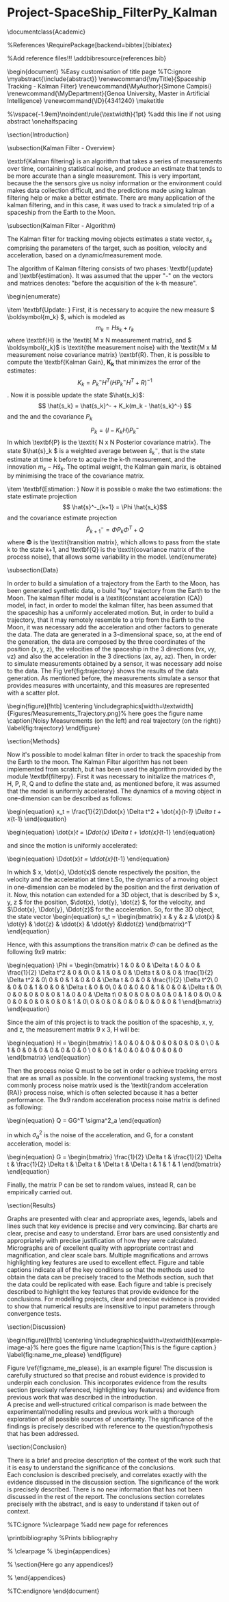 # Project-SpaceShip_FilterPy_Kalman

\documentclass{Academic}

%References 
\RequirePackage[backend=bibtex]{biblatex}

%Add reference files!!!
\addbibresource{references.bib}



\begin{document}
%Easy customisation of title page
%TC:ignore
\myabstract{\include{abstract}}
\renewcommand{\myTitle}{Spaceship Tracking - Kalman Filter}
\renewcommand{\MyAuthor}{Simone Campisi}
\renewcommand{\MyDepartment}{Genoa University, Master in Artificial Intelligence}
\renewcommand{\ID}{4341240}
\maketitle

%\vspace{-1.9em}\noindent\rule{\textwidth}{1pt} %add this line if not using abstract
\onehalfspacing



\section{Introduction}

\subsection{Kalman Filter - Overview}

 \textbf{Kalman filtering} is an algorithm that takes a series of measurements over time, containing statistical noise, and produce an estimate that tends to be more accurate than a single measurement. This is very important, because the the sensors give us noisy information or the environment could makes data collection difficult, and the predictions made using kalman filtering help or make a better estimate.  There are many application of the kalman filtering, and in this case, it was used to track a simulated trip of a spaceship from the Earth to the Moon.

\subsection{Kalman Filter - Algorithm}

The Kalman filter for tracking moving objects estimates a state vector, $s_k$ comprising the parameters of the target, such as position, velocity and acceleration, based on a dynamic/measurement mode.

The algorithm of Kalman filtering  consists of two phases: \textbf{update} and \textbf{estimation}. It was assumed that the upper "-" on the vectors and matrices denotes: "before the acquisition of the k-th measure".

\begin{enumerate}
  
  \item \textbf{Update: } First, it is necessary to acquire the new measure $ \boldsymbol{m_k} $, which is modeled as $$m_k = Hs_k + r_k$$ 
  where \textbf{H} is the \textit{ M x N measurement matrix}, and $ \boldsymbol{r_k}$ is \textit{the measurement noise} with the \textit{M x M   measurement noise covariance matrix} \textbf{R}.
  Then, it is possible to compute the \textbf{Kalman Gain}, $\boldsymbol{K_k}$ that minimizes the error of the estimates: $$K_k = P^-_k H^T(HP_k^- H^T + R )^{-1}$$.
  Now it is possible update the state $\hat{s_k}$: $$ \hat{s_k} = \hat{s_k}^- + K_k(m_k - \hat{s_k}^-) $$ and the and the covariance $P_k$ $$ P_k = (I - K_kH)P_k^-$$
  In which \textbf{P} is the \textit{ N x N Posterior covariance matrix}.
  The state $\hat{s}_k $ is a weighted average between $\hat{s}^-_k$, that is the state estimate at time k before to acquire the k-th measurement, and the innovation $m_k - H\hat{s}_k$. The optimal weight, the Kalman gain marix, is obtained by minimising the trace of the covariance matrix.
  
  \item \textbf{Estimation: } Now it is possible o make the two estimations: the state estimate projection $$ \hat{s}^-_{k+1} = \Phi \hat{s_k}$$ and the covariance estimate projection $$\hat{P}^-_{k+1} = \Phi P_k \Phi^T + Q$$
  where  $\boldsymbol{\Phi}$ is the \textit{transition matrix}, which allows to pass from the state k to the state k+1, and \textbf{Q} is the \textit{covariance matrix of the process noise}, that allows some variability in the model.
\end{enumerate}

\subsection{Data}

In order to build a simulation of a trajectory from the Earth to the Moon, has been generated synthetic data, o build "toy" trajectory from the Earth to the Moon.
The kalman filter model is a \textit{constant acceleration (CA)} model, in fact, in order to model the kalman filter, has been assumed that the spaceship has a uniformly accelerated motion. But, in order to build a trajectory, that it may remotely resemble to a trip from the Earth to the Moon, it was necessary add the acceleration and other factors to generate the data.
The data are generated in a 3-dimensional space, so, at the end of the generation, the data are composed by the three coordinates of the position (x, y, z), the velocities of the spaceship in the 3 directions (vx, vy, vz) and also the acceleration in the 3 directions (ax, ay, az).
Then, in order to simulate measurements obtained by a sensor, it was necessary add noise to the data.
The Fig \ref{fig:trajectory} shows the results of the data generation. As mentioned before, the measurements simulate a sensor that provides measures with uncertainty, and this measures are represented with a scatter plot.

\begin{figure}[!htb]
    \centering
    \includegraphics[width=\textwidth]{Figures/Measurements_Trajectory.png}% here goes the figure name
    \caption{Noisy Measurements (on the left) and real trajectory (on the right)}
    \label{fig:trajectory}
\end{figure}


\section{Methods}

Now it's possible to model kalman filter in order to track the spaceship from the Earth to the moon.
The Kalman Filter algorithm has not been implemented from scratch, but has been used the algorithm provided by the module \textbf{filterpy}.
First it was necessary to initialize  the matrices $\Phi$, H, P, R, Q and to define the state and, as mentioned before, it was assumed that the model is uniformly accelerated. The dynamics of a moving object in one-dimension can be described as follows:

\begin{equation}
    x_t = \frac{1}{2}\Ddot{x} \Delta t^2 + \dot{x}_{t-1} \Delta t + x_{t-1}
\end{equation}

\begin{equation}
    \dot{x}_t = \Ddot{x} \Delta t + \dot{x}_{t-1}
\end{equation}

and since the motion is uniformly accelerated:

\begin{equation}
    \Ddot{x}_t = \ddot{x}_{t-1}
\end{equation}

In which $ x, \dot{x}, \Ddot{x}$ denote respectively the position, the velocity and the acceleration at time t.So, the dynamics of a moving object in one-dimension can be modeled by the position and the ﬁrst derivation of it. Now, this notation can extended for a 3D object, that is described by   $ x, y, z $ for the position, $\dot{x}, \dot{y}, \dot{z} $, for the velocity, and $\Ddot{x}, \Ddot{y}, \Ddot{z}$ for the acceleration.
So, for the 3D object, the state vector
\begin{equation}
s_t = \begin{bmatrix}
             x & y & z & \dot{x} & \dot{y} & \dot{z} & \ddot{x} & \ddot{y} &\ddot{z}
         \end{bmatrix}^T
\end{equation}

Hence, with this assumptions the transition matrix $\Phi$ can be defined as the following 9x9 matrix:

\begin{equation}
    \Phi =  \begin{bmatrix}
        1 & 0 & 0 & \Delta t & 0 & 0 & \frac{1}{2} \Delta t^2 & 0 & 0\\
        0 & 1 & 0 &    0  & \Delta t & 0 & 0 & \frac{1}{2} \Delta t^2 & 0\\
        0 & 0 & 1 &    0  &   0 & \Delta t & 0 & 0 & \frac{1}{2} \Delta t^2\\
        0 & 0 & 0 &    1  &   0 &     0 & \Delta t  & 0 & 0\\
        0 & 0 & 0 &    0  &   1 &     0 &  0  & \Delta t &  0\\
        0 & 0 & 0 &    0  &   0 &     1 &  0 & 0 &  \Delta t\\
        0 & 0 & 0 &    0  &   0 &      0 &   1 & 0 & 0\\
        0 & 0 & 0 &    0  &   0 &      0 &   0 & 1 & 0\\
        0 & 0 & 0 &    0  &   0 &      0 &   0 & 0 & 1
    \end{bmatrix}
\end{equation}

Since the aim of this project is to track the position of the spaceship, x, y, and z, the measurement matrix 9 x 3, H will be:

\begin{equation}
    H = \begin{bmatrix}
        1 & 0 & 0 & 0 & 0 & 0 & 0 & 0 & 0 \\
        0 & 1 & 0 & 0 & 0 & 0 & 0 & 0 & 0 \\
        0 & 0 & 1 & 0 & 0 & 0 & 0 & 0 & 0 
    \end{bmatrix}
\end{equation}

Then the process noise Q must to be set in order o achieve tracking errors that are as small as possible. In the conventional tracking systems, the most commonly process noise matrix used is the \textit{random acceleration (RA)} process noise, which is often selected because it has a better performance. The 9x9 random acceleration process noise matrix is defined as following:

\begin{equation}
   Q = GG^T \sigma^2_a
\end{equation}

in which $\sigma^2_a$ is the noise of the acceleration, and G, for a constant acceleration, model is:

\begin{equation}
    G = \begin{bmatrix}
        \frac{1}{2} \Delta t & \frac{1}{2} \Delta t & \frac{1}{2} \Delta t & \Delta t & \Delta t & \Delta t & 1 & 1 & 1 
        \end{bmatrix}
\end{equation}
 
 Finally, the matrix P can be set to random values, instead R, can be empirically carried out.




\section{Results}

Graphs are presented with clear and appropriate axes, legends, labels and lines such that key evidence is precise and very convincing.  Bar charts are clear, precise and easy to understand.
Error bars are used consistently and appropriately with precise justification of how they were calculated.
Micrographs are of excellent quality with appropriate contrast and magnification, and clear scale bars.  Multiple magnifications and arrows highlighting key features are used to excellent effect.
Figure and table captions indicate all of the key conditions so that the methods used to obtain the data can be precisely traced to the Methods section, such that the data could be replicated with ease.
Each figure and table is precisely described to highlight the key features that provide evidence for the conclusions.
For modelling projects, clear and precise evidence is provided to show that numerical results are insensitive to input parameters through convergence tests.


\section{Discussion}

\begin{figure}[!htb]
    \centering
    \includegraphics[width=\textwidth]{example-image-a}% here goes the figure name
    \caption{This is the figure caption.}
    \label{fig:name_me_please}
\end{figure}

Figure \ref{fig:name_me_please}, is an example figure!
The discussion is carefully structured so that precise and robust evidence is provided to underpin each conclusion. This incorporates evidence from the results section (precisely referenced, highlighting key features) and evidence from previous work that was described in the introduction.  
A precise and well-structured critical comparison is made between the experimental/modelling results and previous work with a thorough exploration of all possible sources of uncertainty.
The significance of the findings is precisely described with reference to the question/hypothesis that has been addressed.


\section{Conclusion}

There is a brief and precise description of the context of the work such that it is easy to understand the significance of the conclusions.  
Each conclusion is described precisely, and correlates exactly with the evidence discussed in the discussion section.
The significance of the work is precisely described.
There is no new information that has not been discussed in the rest of the report.
The conclusions section correlates precisely with the abstract, and is easy to understand if taken out of context.

%TC:ignore
%\clearpage %add new page for references

\printbibliography %Prints bibliography

% \clearpage
% \begin{appendices}

% \section{Here go any appendices!}

% \end{appendices}

%TC:endignore
\end{document}
